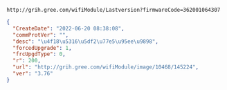 `http://grih.gree.com/wifiModule/Lastversion?firmwareCode=362001064307`

```json
{
  "CreateDate": "2022-06-20 08:38:08",
  "commProtVer": "",
  "desc": "\u4f18\u5316\u5df2\u77e5\u95ee\u9898",
  "forcedUpgrade": 1,
  "frcUpgdType": 0,
  "r": 200,
  "url": "http://grih.gree.com/wifiModule/image/10468/145224",
  "ver": "3.76"
}
```